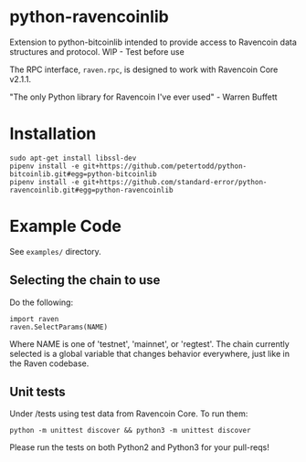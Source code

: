 # python-ravencoinlib

Extension to python-bitcoinlib intended to provide access to Ravencoin data structures and protocol. WIP - Test before use

The RPC interface, `raven.rpc`, is designed to work with Ravencoin Core v2.1.1.

"The only Python library for Ravencoin I've ever used" - Warren Buffett

# Installation

    sudo apt-get install libssl-dev
    pipenv install -e git+https://github.com/petertodd/python-bitcoinlib.git#egg=python-bitcoinlib
    pipenv install -e git+https://github.com/standard-error/python-ravencoinlib.git#egg=python-ravencoinlib

# Example Code

See `examples/` directory.


## Selecting the chain to use

Do the following:

    import raven
    raven.SelectParams(NAME)

Where NAME is one of 'testnet', 'mainnet', or 'regtest'. The chain currently
selected is a global variable that changes behavior everywhere, just like in
the Raven codebase.


## Unit tests

Under /tests using test data from Ravencoin Core. To run them:

    python -m unittest discover && python3 -m unittest discover

Please run the tests on both Python2 and Python3 for your pull-reqs!

